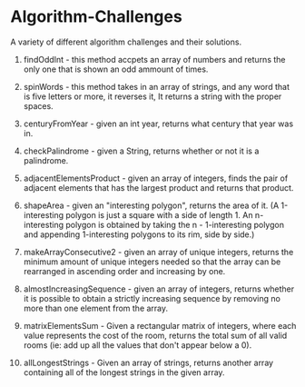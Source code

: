 # Algorithm-Challenges
A variety of different algorithm challenges and their solutions.

1) findOddInt - this method accpets an array of numbers and returns the only one that is shown an odd ammount of times.

2) spinWords - this method takes in an array of strings, and any word that is five letters or more, it reverses it, It returns a string with the proper spaces.

3) centuryFromYear - given an int year, returns what century that year was in.

4) checkPalindrome - given a String, returns whether or not it is a palindrome.

5) adjacentElementsProduct - given an array of integers, finds the pair of adjacent elements that has the largest product and returns that product.

6) shapeArea - given an "interesting polygon", returns the area of it. (A 1-interesting polygon is just a square with a side of length 1. An n-interesting polygon is obtained by taking the n - 1-interesting polygon and appending 1-interesting polygons to its rim, side by side.) 

7) makeArrayConsecutive2 - given an array of unique integers, returns the minimum amount of unique integers needed so that the array can be rearranged in ascending order and increasing by one.

8) almostIncreasingSequence - given an array of integers, returns whether it is possible to obtain a strictly increasing sequence by removing no more than one element from the array.

9) matrixElementsSum - Given a rectangular matrix of integers, where each value represents the cost of the room, returns the total sum of all valid rooms (ie: add up all the values that don't appear below a 0).

10) allLongestStrings - Given an array of strings, returns another array containing all of the longest strings in the given array.
